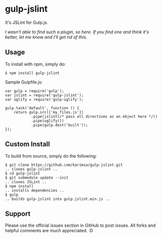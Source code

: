# gulp-jslint
It's JSLint for Gulp.js.

*I wasn't able to find such a plugin, so here. If you find one and think it's better, let me know and I'll get rid of this.*

## Usage

To install with npm, simply do:

```
$ npm install gulp-jslint
```

Sample Gulpfile.js:

```
var gulp = require('gulp');
var jslint = require('gulp-jslint');
var uglify = require('gulp-uglify');

gulp.task('default', function () {
    return gulp.src(['my_files.js'])
            .pipe(jslint(/* pass all directives as an object here */))
            .pipe(uglify())
            .pipe(gulp.dest('built'));
});
```

## Custom Install
To build from source, simply do the following:

```
$ git clone https://github.com/karimsa/gulp-jslint.git
.. clones gulp-jslint ..
$ cd gulp-jslint
$ git submodule update --init
.. clones JSLint ..
$ npm install
.. installs dependencies ..
$ gulp
.. builds gulp-jslint into gulp.jslint.min.js ..
```

## Support
Please use the official issues section in GitHub to post issues.
All forks and helpful comments are much appreciated. :D